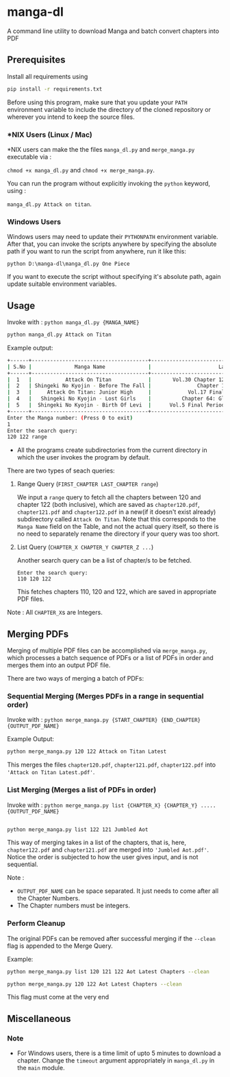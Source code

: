 # manga-dl
A command line utility to download Manga and batch convert chapters into PDF

## Prerequisites
Install all requirements using 

```bash
pip install -r requirements.txt

```

Before using this program, make sure that you update your `PATH` environment variable to include the directory of the cloned repository or wherever you intend to keep the source files. 

### \*NIX Users (Linux / Mac)
\*NIX users can make the the files `manga_dl.py` and `merge_manga.py` executable via :

`chmod +x manga_dl.py` and `chmod +x merge_manga.py`.

You can run the program without explicitly invoking the `python` keyword, using :

`manga_dl.py Attack on titan`.

### Windows Users
Windows users may need to update their `PYTHONPATH` environment variable. After that, you can invoke the scripts anywhere by specifying the absolute path if you want to run the script from anywhere, run it like this:

`python D:\manga-dl\manga_dl.py One Piece`

If you want to execute the script without specifying it's absolute path, again update suitable environment variables.

## Usage

Invoke with : `python manga_dl.py {MANGA_NAME}`

```bash
python manga_dl.py Attack on Titan

```

Example output:

```bash
+------+--------------------------------------+--------------------------------------------------------------+-----------------------------+
| S.No |              Manga Name              |                      Latest Chapter                          |         Update Time         |
+------+--------------------------------------+--------------------------------------------------------------+-----------------------------+
|  1   |           Attack On Titan            |       Vol.30 Chapter 122: From You, 2000 Years Ago           | Updated : Oct-05-2019 02:14 |
|  2   | Shingeki No Kyojin - Before The Fall |               Chapter 121: Future Memories                   | Updated : Oct-09-2019 08:14 |
|  3   |     Attack On Titan: Junior High     |            Vol.17 Final Chapter: To A New Age                | Updated : Oct-20-2018 12:56 |
|  4   |   Shingeki No Kyojin - Lost Girls    |          Chapter 64: Glimmer In The Umbral Dark              | Updated : Jan-08-2019 08:34 |
|  5   |  Shingeki No Kyojin - Birth Of Levi  |      Vol.5 Final Period: Farewell, Attack Junior High!       | Updated : Sep-05-2018 16:44 |
+------+--------------------------------------+--------------------------------------------------------------+-----------------------------+
Enter the Manga number: (Press 0 to exit)
1
Enter the search query:
120 122 range
```

* All the programs create subdirectories from the current directory in which the user invokes the program by default.

There are two types of seach queries:

1. Range Query (`FIRST_CHAPTER LAST_CHAPTER range`)

    We input a `range` query to fetch all the chapters between 120 and chapter 122 (both inclusive), which are saved as `chapter120.pdf`, `chapter121.pdf` and `chapter122.pdf` in a new(if it doesn't exist already) subdirectory called `Attack On Titan`. Note that this corresponds to the `Manga Name` field on the Table, and not the actual query itself, so there is no need to separately rename the directory if your query was too short.

2. List Query (`CHAPTER_X CHAPTER_Y CHAPTER_Z ...`)

    Another search query can be a list of chapter/s to be fetched.

    ```
    Enter the search query:
    110 120 122
    ```

    This fetches chapters 110, 120 and 122, which are saved in appropriate PDF files.

Note : All `CHAPTER_X`s are Integers.

## Merging PDFs
Merging of multiple PDF files can be accomplished via `merge_manga.py`, which processes a batch sequence of PDFs or a list of PDFs in order and merges them into an output PDF file.

There are two ways of merging a batch of PDFs:

### Sequential Merging (Merges PDFs in a range in sequential order)

Invoke with : `python merge_manga.py {START_CHAPTER} {END_CHAPTER} {OUTPUT_PDF_NAME}` 

Example Output:

```bash
python merge_manga.py 120 122 Attack on Titan Latest
```
This merges the files `chapter120.pdf`, `chapter121.pdf`, `chapter122.pdf` into `'Attack on Titan Latest.pdf'`. 

### List Merging (Merges a list of PDFs in order)

Invoke with : `python merge_manga.py list {CHAPTER_X} {CHAPTER_Y} ..... {OUTPUT_PDF_NAME}`

```bash

python merge_manga.py list 122 121 Jumbled Aot
```
This way of merging takes in a list of the chapters, that is, here, `chapter122.pdf` and `chapter121.pdf` are merged into `'Jumbled Aot.pdf'`. Notice the order is subjected to how the user gives input, and is not sequential.

Note : 

* `OUTPUT_PDF_NAME` can be space separated. It just needs to come after all the Chapter Numbers.
* The Chapter numbers must be integers.

### Perform Cleanup
The original PDFs can be removed after successful merging if the `--clean` flag is appended to the Merge Query.

Example:

```bash
python merge_manga.py list 120 121 122 Aot Latest Chapters --clean
```

```bash
python merge_manga.py 120 122 Aot Latest Chapters --clean
```

This flag must come at the very end

## Miscellaneous
### Note
* For Windows users, there is a time limit of upto 5 minutes to download a chapter. Change the `timeout` argument appropriately in `manga_dl.py` in the `main` module.
